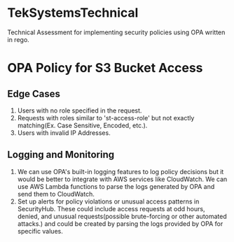 # TekSystemsTechnical
Technical Assessment for implementing security policies using OPA written in rego.


# OPA Policy for S3 Bucket Access

## Edge Cases
1. Users with no role specified in the request.
2. Requests with roles similar to 'st-access-role' but not exactly matching(Ex. Case Sensitive, Encoded, etc.).
3. Users with invalid IP Addresses.

## Logging and Monitoring
1. We can use OPA's built-in logging features to log policy decisions but it would be better to integrate with AWS services like CloudWatch. We can use AWS Lambda functions to parse the logs generated by OPA and send them to CloudWatch.
2. Set up alerts for policy violations or unusual access patterns in SecurityHub. These could include access requests at odd hours, denied, and unusual requests(possible brute-forcing or other automated attacks.) and could be created by parsing the logs provided by OPA for specific values.


